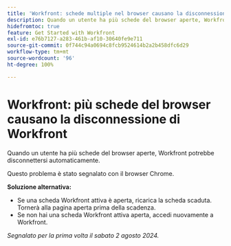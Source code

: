 ```yaml
---
title: 'Workfront: schede multiple nel browser causano la disconnessione di Workfront'
description: Quando un utente ha più schede del browser aperte, Workfront potrebbe disconnettersi automaticamente.
hidefromtoc: true
feature: Get Started with Workfront
exl-id: e76b7127-a283-461b-af10-30640fe9e711
source-git-commit: 0f744c94a0694c8fcb9524614b2a2b458dfc6d29
workflow-type: tm+mt
source-wordcount: '96'
ht-degree: 100%

---
```


# Workfront: più schede del browser causano la disconnessione di Workfront

<!--Valid issue, won't fix. will be fixed by -->

Quando un utente ha più schede del browser aperte, Workfront potrebbe disconnettersi automaticamente.

Questo problema è stato segnalato con il browser Chrome.

**Soluzione alternativa:**

* Se una scheda Workfront attiva è aperta, ricarica la scheda scaduta. Tornerà alla pagina aperta prima della scadenza.
* Se non hai una scheda Workfront attiva aperta, accedi nuovamente a Workfront.

_Segnalato per la prima volta il sabato 2 agosto 2024._
